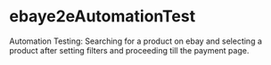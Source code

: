 # ebaye2eAutomationTest
Automation Testing: Searching for a product on ebay and selecting a product after setting filters and proceeding till the payment page.
